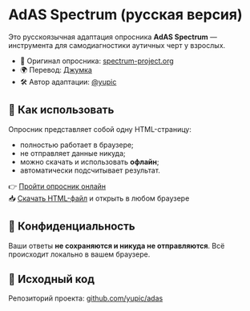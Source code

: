 # AdAS Spectrum (русская версия)

Это русскоязычная адаптация опросника **AdAS Spectrum** — инструмента для самодиагностики аутичных черт у взрослых.

- 🧾 Оригинал опросника: [spectrum-project.org](https://www.spectrum-project.org/questionnaires/adas.html)  
- 🌍 Перевод: [Джумка](https://t.me/na_spektre/196)  
- 🛠 Автор адаптации: [@yupic](https://github.com/yupic)

## 🚀 Как использовать

Опросник представляет собой одну HTML-страницу:

- полностью работает в браузере;
- не отправляет данные никуда;
- можно скачать и использовать **офлайн**;
- автоматически подсчитывает результат.

👉 [Пройти опросник онлайн](https://yupic.github.io/adas/adas.html)  
📥 [Скачать HTML-файл](./adas.html) и открыть в любом браузере

## 🔐 Конфиденциальность

Ваши ответы **не сохраняются и никуда не отправляются**. Всё происходит локально в вашем браузере.

## 📁 Исходный код

Репозиторий проекта: [github.com/yupic/adas](https://github.com/yupic/adas)
